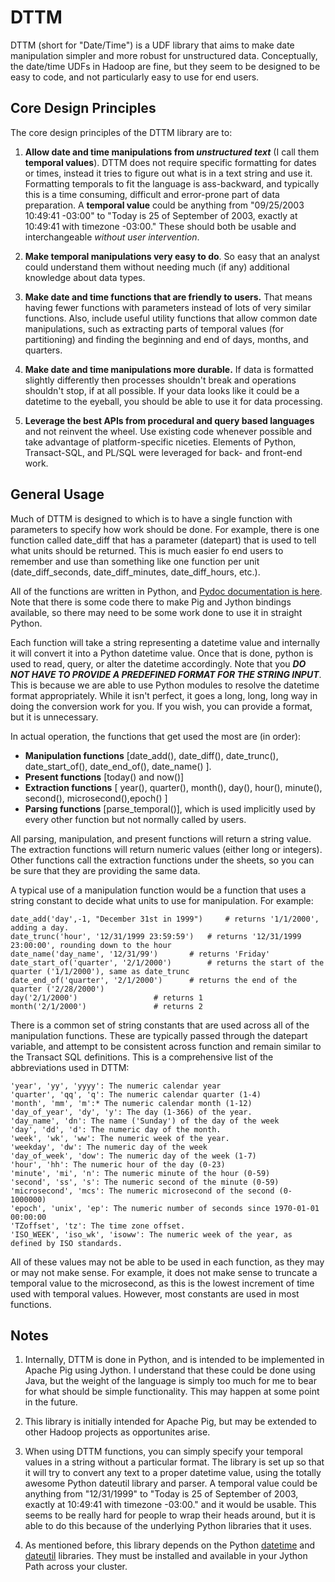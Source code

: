 DTTM
==========================

DTTM (short for "Date/Time") is a UDF library that aims to make date manipulation simpler and more robust for unstructured data.  Conceptually, the date/time UDFs in Hadoop are fine, but they seem to be designed to be easy to code, and not particularly easy to use for end users.  

Core Design Principles
--------------------------

The core design principles of the DTTM library are to: 

1. **Allow date and time manipulations from _unstructured text_** (I call them **temporal values**).  DTTM does not require specific formatting for dates or times, instead it tries to figure out what is in a text string and use it.  Formatting temporals to fit the language is ass-backward, and typically this is a time consuming, difficult and error-prone part of data preparation. A **temporal value** could be anything from "09/25/2003 10:49:41 -03:00" to "Today is 25 of September of 2003, exactly at 10:49:41 with timezone -03:00." These should both be usable and interchangeable *without user intervention*.
	
2. **Make temporal manipulations very easy to do**. So easy that an analyst could understand them without needing 
much (if any) additional knowledge about data types.
	
3. **Make date and time functions that are friendly to users.**  That means having fewer functions with parameters instead of lots of very similar functions.  Also, include useful utility functions that allow common date manipulations, such as extracting parts of temporal values (for partitioning) and finding the beginning and end of days, months, and quarters.
	
4. **Make date and time manipulations more durable.**  If data is formatted slightly differently then processes shouldn't break and operations shouldn't stop, if at all possible.  If your data looks like it could be a datetime to the eyeball, you should be able to use it for data processing.

5. **Leverage the best APIs from procedural and query based languages** and not reinvent the wheel.  Use existing code whenever possible and take advantage of platform-specific niceties.  Elements of Python, Transact-SQL, and PL/SQL were leveraged  for back- and front-end work.

General Usage
--------------------------

Much of DTTM is designed to which is to have a single function with parameters to specify how work should be done.  For example, there is one function called date_diff that has a parameter (datepart) that is used to tell what units should be returned.  This is much easier fo end users to remember and use than something like one function per unit (date_diff_seconds, date_diff_minutes, date_diff_hours, etc.).

All of the functions are written in Python, and [Pydoc documentation is here](http://htmlpreview.github.com/?https://github.com/morgango/dttm/blob/master/dttm.html).  Note that there is some code there to make Pig and Jython bindings available, so there may need to be some work done to use it in straight Python.

Each function will take a string representing a datetime value and internally it will convert it into a Python datetime value.  Once that is done, python is used to read, query, or alter the datetime accordingly.  Note that you **_DO NOT HAVE TO PROVIDE A PREDEFINED FORMAT FOR THE STRING INPUT_**.  This is because we are able to use Python modules to resolve the datetime format appropriately.  While it isn't perfect, it goes a long, long, long way in doing the conversion work for you.  If you wish, you can provide a format, but it is unnecessary.

In actual operation, the functions that get used the most are (in order): 

* **Manipulation functions** [date_add(), date_diff(), date_trunc(), date_start_of(), date_end_of(), date_name() ].
* **Present functions** [today() and now()]
* **Extraction functions** [ year(), quarter(), month(), day(), hour(), minute(), second(), microsecond(),epoch() ]
* **Parsing functions** [parse_temporal()], which is used implicitly used by every other function but not normally called by users.

All parsing, manipulation, and present functions will return a string value.  The extraction functions will return numeric values (either long or integers).  Other functions call the extraction functions under the sheets, so you can be sure that they are providing the same data.

A typical use of a manipulation function would be a function that uses a string constant to decide what units to use for manipulation.  For example:
	
	date_add('day',-1, "December 31st in 1999") 	# returns '1/1/2000', adding a day.
	date_trunc('hour', '12/31/1999 23:59:59') 	# returns '12/31/1999 23:00:00', rounding down to the hour
	date_name('day_name', '12/31/99')		# returns 'Friday'
	date_start_of('quarter', '2/1/2000')		# returns the start of the quarter ('1/1/2000'), same as date_trunc
	date_end_of('quarter', '2/1/2000')		# returns the end of the quarter ('2/28/2000')
	day('2/1/2000')					# returns 1
	month('2/1/2000')				# returns 2


There is a common set of string constants that are used across all of the manipulation functions.  These are typically passed through the datepart variable, and attempt to be consistent across function and remain similar to the Transact SQL definitions.  This is a comprehensive list of the abbreviations used in DTTM:
	
	'year', 'yy', 'yyyy': The numeric calendar year
	'quarter', 'qq', 'q': The numeric calendar quarter (1-4)
	'month', 'mm', 'm':* The numeric calendar month (1-12)
	'day_of_year', 'dy', 'y': The day (1-366) of the year.
	'day_name', 'dn': The name ('Sunday') of the day of the week
	'day', 'dd', 'd': The numeric day of the month.
	'week', 'wk', 'ww': The numeric week of the year.
	'weekday', 'dw': The numeric day of the week
	'day_of_week', 'dow': The numeric day of the week (1-7)
	'hour', 'hh': The numeric hour of the day (0-23)
	'minute', 'mi', 'n': The numeric minute of the hour (0-59)
	'second', 'ss', 's': The numeric second of the minute (0-59)
	'microsecond', 'mcs': The numeric microsecond of the second (0-1000000)
	'epoch', 'unix', 'ep': The numeric number of seconds since 1970-01-01 00:00:00
	'TZoffset', 'tz': The time zone offset.
	'ISO_WEEK', 'iso_wk', 'isoww': The numeric week of the year, as defined by ISO standards.
	
All of these values may not be able to be used in each function, as they may or may not make sense.  For example, it does not make sense to truncate a temporal value to the microsecond, as this is the lowest increment of time used with temporal values.  However, most constants are used in most functions.
	
Notes
--------------------------

1. Internally, DTTM is done in Python, and is intended to be implemented in Apache Pig using Jython.  I understand that these could be done using Java, but the weight of the language is simply too much for me to bear for what should be simple functionality.  This may happen at some point in the future.

2. This library is initially intended for Apache Pig, but may be extended to other Hadoop projects as opportunites arise.

3. When using DTTM functions, you can simply specify your temporal values in a string without a particular format.  The library is set up so that it will try to convert any text to a proper datetime value, using the totally awesome Python dateutil library and parser.  A temporal value could be anything from "12/31/1999" to "Today is 25 of September of 2003, exactly at 10:49:41 with timezone -03:00." and it would be usable.  This seems to be really hard for people to wrap their heads around, but it is able to do this because of the underlying Python libraries that it uses.
	
4. As mentioned before, this library depends on the Python [datetime](http://docs.python.org/2/library/datetime.html) and [dateutil](http://labix.org/python-dateutil) libraries.  They must be installed and available in your Jython Path across your cluster.
